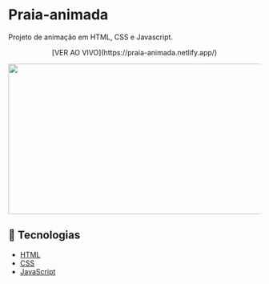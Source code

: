 # Praia-animada
Projeto de animação em HTML, CSS e Javascript.

<p align="center">[VER AO VIVO](https://praia-animada.netlify.app/)</p>

<p align="center">
  <img width="600" height="300" src="https://github.com/victor-guilherme0403/Praia-animada/blob/main/assets/gif/ezgif.com-gif-maker.gif">
</p>

## 🚀 Tecnologias

- [HTML](https://developer.mozilla.org/pt-BR/docs/Web/HTML)
- [CSS](https://developer.mozilla.org/pt-BR/docs/Web/CSS)
- [JavaScript](https://developer.mozilla.org/pt-BR/docs/Web/JavaScript)
